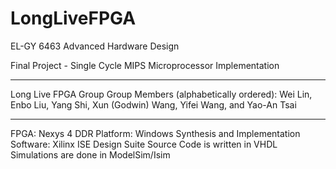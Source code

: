 # LongLiveFPGA
EL-GY 6463 Advanced Hardware Design

Final Project - Single Cycle MIPS Microprocessor Implementation

*****************************************************************************
Long Live FPGA Group
Group Members (alphabetically ordered): 
Wei Lin, Enbo Liu, Yang Shi, Xun (Godwin) Wang, Yifei Wang, and Yao-An Tsai
*****************************************************************************

FPGA: Nexys 4 DDR
Platform: Windows 
Synthesis and Implementation Software: Xilinx ISE Design Suite
Source Code is written in VHDL
Simulations are done in ModelSim/Isim


